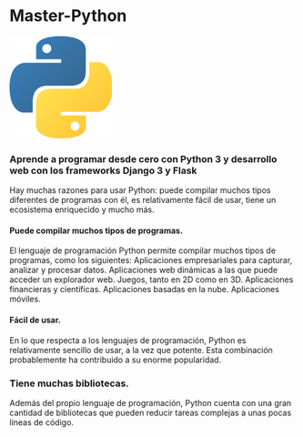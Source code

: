 # Master-Python

![](https://github.com/YESUBZERO/Master-Python/blob/master/image.png) 
### Aprende a programar desde cero con Python 3 y desarrollo web con los frameworks Django 3 y Flask

Hay muchas razones para usar Python: puede compilar muchos tipos diferentes de programas con él, es relativamente fácil de usar, tiene un ecosistema enriquecido y mucho más.

   #### Puede compilar muchos tipos de programas.
   El lenguaje de programación Python permite compilar muchos tipos de programas, como los siguientes:
        Aplicaciones empresariales para capturar, analizar y procesar datos.
        Aplicaciones web dinámicas a las que puede acceder un explorador web.
        Juegos, tanto en 2D como en 3D.
        Aplicaciones financieras y científicas.
        Aplicaciones basadas en la nube.
        Aplicaciones móviles.

   #### Fácil de usar.
   En lo que respecta a los lenguajes de programación, Python es relativamente sencillo de usar, a la vez que potente. Esta combinación        probablemente ha contribuido a su enorme popularidad.

   ### Tiene muchas bibliotecas. 
   Además del propio lenguaje de programación, Python cuenta con una gran cantidad de bibliotecas que pueden reducir tareas complejas a unas    pocas líneas de código.


